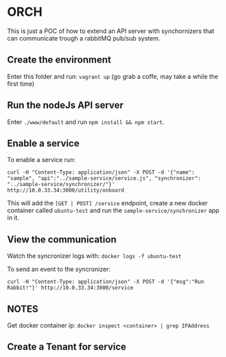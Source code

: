 # ORCH

This is just a POC of how to extend an API server with synchornizers that can communicate trough a rabbitMQ pub/sub system.

## Create the environment
Enter this folder and run: `vagrant up` (go grab a coffe, may take a while the first time)

## Run the nodeJs API server
Enter `./www/default` and run `npm install && npm start`.

## Enable a service
To enable a service run:
```
curl -H "Content-Type: application/json" -X POST -d '{"name": "sample", "api":"../sample-service/service.js", "synchronizer": "../sample-service/synchronizer/"}' http://10.0.33.34:3000/utility/onboard
```

This will add the `[GET | POST] /service` endpoint, create a new docker container called `ubuntu-test` and run the `sample-service/synchronizer` app in it.

## View the communication

Watch the syncronizer logs with: `docker logs -f ubuntu-test`

To send an event to the syncronizer:
```
curl -H "Content-Type: application/json" -X POST -d '{"msg":"Run Rabbit!"}' http://10.0.33.34:3000/service
```

## NOTES

Get docker container ip: `docker inspect <container> | grep IPAddress`

## Create a Tenant for service